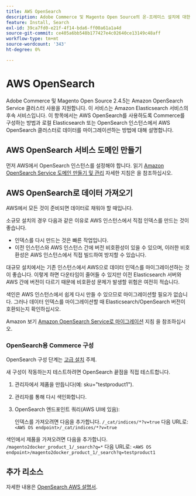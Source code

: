 ```yaml
---
title: AWS OpenSearch
description: Adobe Commerce 및 Magento Open Source의 온-프레미스 설치에 대한 AWS OpenSearch 웹 서비스를 구성하려면 다음 단계를 따르십시오.
feature: Install, Search
exl-id: 39ca7fd0-e21f-4f14-bda6-ff00a61a1a4d
source-git-commit: ce405a6bb548b177427e4c02640ce13149c48aff
workflow-type: tm+mt
source-wordcount: '343'
ht-degree: 0%

---
```


# AWS OpenSearch

Adobe Commerce 및 Magento Open Source 2.4.5는 Amazon OpenSearch Service 클러스터 사용을 지원합니다. 이 서비스는 Amazon Elasticsearch 서비스의 후속 서비스입니다. 이 항목에서는 AWS OpenSearch를 사용하도록 Commerce를 구성하는 방법과 로컬 Elasticsearch 또는 OpenSearch 인스턴스에서 AWS OpenSearch 클러스터로 데이터를 마이그레이션하는 방법에 대해 설명합니다.

## AWS OpenSearch 서비스 도메인 만들기

먼저 AWS에서 OpenSearch 인스턴스를 설정해야 합니다.
읽기 [Amazon OpenSearch Service 도메인 만들기 및 관리](https://docs.aws.amazon.com/opensearch-service/latest/developerguide/createupdatedomains.html) 자세한 지침은 을 참조하십시오.

## AWS OpenSearch로 데이터 가져오기

AWS에서 모든 것이 준비되면 데이터로 채워야 할 때입니다.

소규모 설치의 경우 다음과 같은 이유로 AWS 인스턴스에서 직접 인덱스를 만드는 것이 좋습니다.

* 인덱스를 다시 만드는 것은 빠른 작업입니다.
* 이전 인스턴스와 AWS 인스턴스 간에 버전 비호환성이 있을 수 있으며, 이러한 비호환성은 AWS 인스턴스에서 직접 빌드하여 방지할 수 있습니다.

대규모 설치에서는 기존 인스턴스에서 AWS으로 데이터 인덱스를 마이그레이션하는 것이 좋습니다. 이렇게 하면 다운타임이 줄어들 수 있지만 이전 Elasticsearch 서버와 AWS 간에 버전이 다르기 때문에 비호환성 문제가 발생할 위험은 여전히 적습니다.

색인은 AWS 인스턴스에서 쉽게 다시 만들 수 있으므로 마이그레이션할 필요가 없습니다.
그러나 데이터 인덱스를 마이그레이션할 때 Elasticsearch/OpenSearch 버전이 호환되는지 확인하십시오.

Amazon 보기 [Amazon OpenSearch Service로 마이그레이션](https://docs.aws.amazon.com/opensearch-service/latest/developerguide/migration.html) 지침 을 참조하십시오.

### OpenSearch용 Commerce 구성

OpenSearch 구성 단계는 [고급 설치](../../advanced.md) 주제.

새 구성이 작동하는지 테스트하려면 OpenSearch 끝점을 직접 테스트합니다.

1. 관리자에서 제품을 만듭니다(예: sku=&quot;testproduct1&quot;).
1. 관리자를 통해 다시 색인화합니다.
1. OpenSearch 엔드포인트 쿼리(AWS UI에 있음):

   인덱스를 가져오려면 다음을 추가합니다. `/_cat/indices/*?v=true` 다음 URL로:
   `<AWS OS endpoint>/_cat/indices/*?v=true`

색인에서 제품을 가져오려면 다음을 추가합니다. `/magento2docker_product_1/_search?q=*` 다음 URL로:
`<AWS OS endpoint>/magento2docker_product_1/_search?q=testproduct1`

## 추가 리소스

자세한 내용은 [OpenSearch AWS 설명서](https://docs.aws.amazon.com/opensearch-service/index.html).
